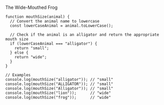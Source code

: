 The Wide-Mouthed Frog

    function mouthSize(animal) {
      // Convert the animal name to lowercase
      const lowerCaseAnimal = animal.toLowerCase();
      
      // Check if the animal is an alligator and return the appropriate mouth size
      if (lowerCaseAnimal === "alligator") {
        return "small";
      } else {
        return "wide";
      }
    }
    
    // Examples
    console.log(mouthSize("alligator")); // "small"
    console.log(mouthSize("ALLIGATOR")); // "small"
    console.log(mouthSize("Alligator")); // "small"
    console.log(mouthSize("lion"));      // "wide"
    console.log(mouthSize("frog"));      // "wide"
